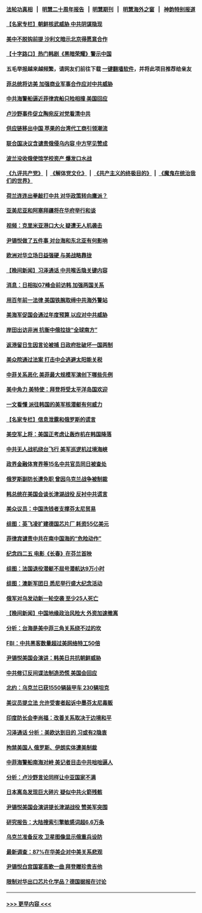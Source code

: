 #### [法轮功真相](https://github.com/gfw-breaker/truth/blob/master/README.md?t=0) &nbsp;&nbsp;|&nbsp;&nbsp; [明慧二十周年报告](https://github.com/gfw-breaker/mh-reports/blob/master/README.md?t=0) &nbsp;&nbsp;|&nbsp;&nbsp;[明慧期刊](https://github.com/gfw-breaker/mh-qikan) &nbsp;&nbsp;|&nbsp;&nbsp; [明慧海外之窗](https://github.com/gfw-breaker/mh-news/blob/master/README.md?t=0) &nbsp;&nbsp;|&nbsp;&nbsp; [神韵特别报道](https://github.com/gfw-breaker/mh-news/blob/master/shenyun.md?t=0)
#### [【名家专栏】朝鲜核武威胁 中共阴谋隐现](../pages/nsc418/n13982150.md?t=04301843) 
#### [美中不脱钩前提 沙利文暗示北京得愿意合作](../pages/nsc418/n13984687.md?t=04301843) 
#### [【十字路口】热门韩剧《黑暗荣耀》警示中国](../pages/nsc418/n13984483.md?t=04301843) 
#### 五毛举报越来越频繁，请网友们前往下载 [一键翻墙软件](https://github.com/gfw-breaker/ssr-accounts)，并将此项目推荐给亲友
#### [菲总统将访美 加强商业军事合作应对中共威胁](../pages/nsc418/n13984715.md?t=04301843) 
#### [中共海警船逼近菲律宾船只险相撞 美国回应](../pages/nsc418/n13984673.md?t=04301843) 
#### [卢沙野事件促立陶宛反对党看清中共](../pages/nsc418/n13984688.md?t=04301843) 
#### [供应链移出中国 苹果的台湾代工商引领潮流](../pages/nsc418/n13984630.md?t=04301843) 
#### [联合国决议含谴责俄侵乌内容 中方罕见赞成](../pages/nsc418/n13984605.md?t=04301843) 
#### [波兰没收俄使馆学校资产 爆发口水战](../pages/nsc418/n13984496.md?t=04301843) 
#### [《九评共产党》](https://github.com/begood0513/9ping.md/blob/master/README.md) &nbsp;|&nbsp; [《解体党文化》](../../../../jtdwh.md/blob/master/README.md)  &nbsp;|&nbsp; [《共产主义的终极目的》](../../../../gczydzjmd.md/blob/master/README.md) &nbsp;|&nbsp; [《魔鬼在统治我们的世界》](../../../../mgztzwmdsj.md/blob/master/README.md) 
#### [荷兰连连出拳敲打中共 对华政策转向鹰派？](../pages/nsc418/n13983844.md?t=04301843) 
#### [亚美尼亚和阿塞拜疆将在华府举行和谈](../pages/nsc418/n13984505.md?t=04301843) 
#### [视频：克里米亚港口大火 疑遭无人机袭击](../pages/nsc418/n13984477.md?t=04301843) 
#### [尹锡悦做了五件事 对台海和东北亚有何影响](../pages/nsc418/n13983929.md?t=04301843) 
#### [欧洲对华立场日益强硬 与美战略靠拢](../pages/nsc418/n13984408.md?t=04301843) 
#### [【晚间新闻】习泽通话 中共喉舌隐关键内容](../pages/nsc418/n13984376.md?t=04301843) 
#### [消息：日相拟G7峰会前访韩 加强两国关系](../pages/nsc418/n13984322.md?t=04301843) 
#### [用百年前一法律 美国铁腕取缔中共海外警站](../pages/nsc418/n13984014.md?t=04301843) 
#### [美海军促国会通过年度预算 以应对中共威胁](../pages/nsc418/n13984263.md?t=04301843) 
#### [岸田出访非洲 抗衡中俄拉拢“全球南方”](../pages/nsc418/n13983932.md?t=04301843) 
#### [返港留日生因言论被捕 日政府批破坏一国两制](../pages/nsc418/n13984109.md?t=04301843) 
#### [美众院通过法案 打击中企逃避太阳能关税](../pages/nsc418/n13983860.md?t=04301843) 
#### [中菲关系恶化 美菲最大规模军演创下哪些先例](../pages/nsc418/n13984026.md?t=04301843) 
#### [美中角力 美特使：拜登将受太平洋岛国欢迎](../pages/nsc418/n13983978.md?t=04301843) 
#### [一文看懂 派往韩国的美军核潜艇有何威力](../pages/nsc418/n13983325.md?t=04301843) 
#### [【名家专栏】信息泄露和俄罗斯的谎言](../pages/nsc418/n13983694.md?t=04301843) 
#### [美空军上将：美国正考虑让轰炸机在韩国降落](../pages/nsc418/n13983962.md?t=04301843) 
#### [中共无人战机绕台飞行 美军巡逻机过境海峡](../pages/nsc418/n13983779.md?t=04301843) 
#### [政界金融体育界等15名中共官员同日被查处](../pages/nsc418/n13983641.md?t=04301843) 
#### [俄罗斯副防长遭免职 曾因乌克兰战争被制裁](../pages/nsc418/n13983856.md?t=04301843) 
#### [韩总统在美国会谈长津湖战役 反衬中共谎言](../pages/nsc418/n13983741.md?t=04301843) 
#### [美众议员：中国洗钱者支撑芬太尼贸易](../pages/nsc418/n13983868.md?t=04301843) 
#### [组图：英飞凌扩建德国芯片厂 耗资55亿美元](../pages/nsc418/n13983758.md?t=04301843) 
#### [菲律宾谴责中共在南中国海的“危险动作”](../pages/nsc418/n13983857.md?t=04301843) 
#### [纪念四二五 电影《长春》在芬兰首映](../pages/nsc418/n13983091.md?t=04301843) 
#### [组图：法国退役潜艇不屈号潜航达9万小时](../pages/nsc418/n13983662.md?t=04301843) 
#### [组图：澳新军团日 悉尼举行盛大纪念活动](../pages/nsc418/n13982098.md?t=04301843) 
#### [俄军对乌发动新一轮空袭 至少25人死亡](../pages/nsc418/n13983643.md?t=04301843) 
#### [【晚间新闻】中国地缘政治风险大 外资加速撤离](../pages/nsc418/n13983577.md?t=04301843) 
#### [分析：台海是美中菲三角关系绕不过的坎](../pages/nsc418/n13981817.md?t=04301843) 
#### [FBI：中共黑客数量超过美网络特工50倍](../pages/nsc418/n13983486.md?t=04301843) 
#### [尹锡悦美国会演讲：韩美日共抗朝鲜威胁](../pages/nsc418/n13983331.md?t=04301843) 
#### [中共修订反间谍法制造恐慌 美国会回应](../pages/nsc418/n13983122.md?t=04301843) 
#### [北约：乌克兰已获1550辆装甲车 230辆坦克](../pages/nsc418/n13983342.md?t=04301843) 
#### [美议员提立法 允许受害者起诉中墨芬太尼毒贩](../pages/nsc418/n13983138.md?t=04301843) 
#### [印度防长会李尚福：改善关系取决于边境和平](../pages/nsc418/n13983143.md?t=04301843) 
#### [习泽通话 分析：美欧达到目的 习或有2隐衷](../pages/nsc418/n13982955.md?t=04301843) 
#### [拘禁美国人 俄罗斯、伊朗实体遭美制裁](../pages/nsc418/n13983040.md?t=04301843) 
#### [中菲海警船南海对峙 美记者目击中共咄咄逼人](../pages/nsc418/n13983033.md?t=04301843) 
#### [分析：卢沙野言论同样让中亚国家不满](../pages/nsc418/n13982976.md?t=04301843) 
#### [日本离岛发现巨大碎片 疑似中共火箭残骸](../pages/nsc418/n13982711.md?t=04301843) 
#### [尹锡悦美国会演讲提长津湖战役 赞美军突围](../pages/nsc418/n13983048.md?t=04301843) 
#### [研究报告：大陆搜索引擎敏感词超6.6万条](../pages/nsc418/n13983011.md?t=04301843) 
#### [乌克兰准备反攻 卫星图像显示俄重兵设防](../pages/nsc418/n13982800.md?t=04301843) 
#### [最新调查：87%在华美企对中美关系悲观](../pages/nsc418/n13982885.md?t=04301843) 
#### [尹锡悦白宫国宴高歌一曲 拜登赠珍贵吉他](../pages/nsc418/n13982952.md?t=04301843) 
#### [限制对华出口芯片化学品？德国据报在讨论](../pages/nsc418/n13982867.md?t=04301843) 

----
#### [ >>> 更早内容 <<< ](../indexes/nsc418-earlier.md)
